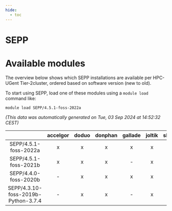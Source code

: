 ```yaml
---
hide:
  - toc
---
```


SEPP
====

# Available modules


The overview below shows which SEPP installations are available per HPC-UGent Tier-2cluster, ordered based on software version (new to old).

To start using SEPP, load one of these modules using a `module load` command like:

```shell
module load SEPP/4.5.1-foss-2022a
```

*(This data was automatically generated on Tue, 03 Sep 2024 at 14:52:32 CEST)*  

| |accelgor|doduo|donphan|gallade|joltik|shinx|skitty|
| :---: | :---: | :---: | :---: | :---: | :---: | :---: | :---: |
|SEPP/4.5.1-foss-2022a|x|x|x|x|x|-|x|
|SEPP/4.5.1-foss-2021b|x|x|x|-|x|-|x|
|SEPP/4.4.0-foss-2020b|-|x|x|x|x|-|x|
|SEPP/4.3.10-foss-2019b-Python-3.7.4|-|x|x|-|x|-|x|
